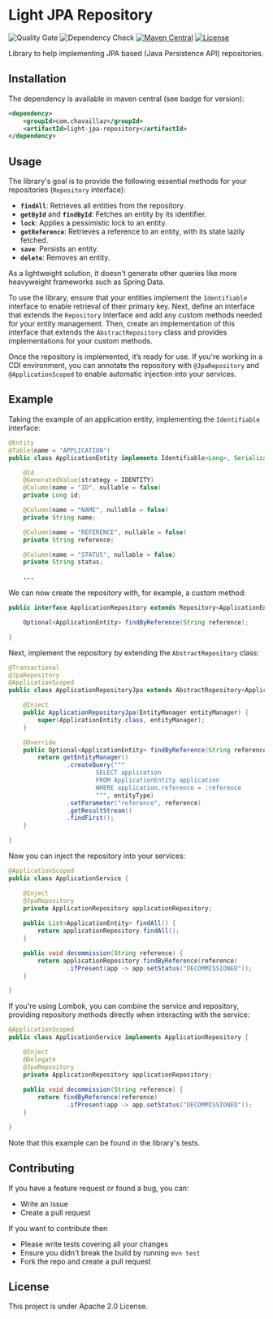 # Light JPA Repository

![Quality Gate](https://github.com/chavaillaz/light-jpa-repository/actions/workflows/sonarcloud.yml/badge.svg)
![Dependency Check](https://github.com/chavaillaz/light-jpa-repository/actions/workflows/snyk.yml/badge.svg)
[![Maven Central](https://maven-badges.herokuapp.com/maven-central/com.chavaillaz/light-jpa-repository/badge.svg)](https://maven-badges.herokuapp.com/maven-central/com.chavaillaz/light-jpa-repository)
[![License](https://img.shields.io/badge/License-Apache%202.0-blue.svg)](https://opensource.org/licenses/Apache-2.0)

Library to help implementing JPA based (Java Persistence API) repositories.

## Installation

The dependency is available in maven central (see badge for version):

```xml
<dependency>
    <groupId>com.chavaillaz</groupId>
    <artifactId>light-jpa-repository</artifactId>
</dependency>
```

## Usage

The library's goal is to provide the following essential methods for your repositories (`Repository` interface):

- **`findAll`**: Retrieves all entities from the repository.
- **`getById`** and **`findById`**: Fetches an entity by its identifier.
- **`lock`**: Applies a pessimistic lock to an entity.
- **`getReference`**: Retrieves a reference to an entity, with its state lazily fetched.
- **`save`**: Persists an entity.
- **`delete`**: Removes an entity.

As a lightweight solution, it doesn't generate other queries like more heavyweight frameworks such as Spring Data.

To use the library, ensure that your entities implement the `Identifiable` interface to enable retrieval of their
primary key. Next, define an interface that extends the `Repository` interface and add any custom methods needed for
your entity management. Then, create an implementation of this interface that extends the `AbstractRepository` class and
provides implementations for your custom methods.

Once the repository is implemented, it’s ready for use. If you're working in a CDI environment, you can annotate the 
repository with `@JpaRepository` and `@ApplicationScoped` to enable automatic injection into your services.

## Example

Taking the example of an application entity, implementing the `Identifiable` interface:

```java
@Entity
@Table(name = "APPLICATION")
public class ApplicationEntity implements Identifiable<Long>, Serializable {

    @Id
    @GeneratedValue(strategy = IDENTITY)
    @Column(name = "ID", nullable = false)
    private Long id;

    @Column(name = "NAME", nullable = false)
    private String name;

    @Column(name = "REFERENCE", nullable = false)
    private String reference;

    @Column(name = "STATUS", nullable = false)
    private String status;
    
    ...
```

We can now create the repository with, for example, a custom method:

```java
public interface ApplicationRepository extends Repository<ApplicationEntity, Long> {

    Optional<ApplicationEntity> findByReference(String reference);

}
```

Next, implement the repository by extending the `AbstractRepository` class:

```java
@Transactional
@JpaRepository
@ApplicationScoped
public class ApplicationRepositoryJpa extends AbstractRepository<ApplicationEntity, Long> implements ApplicationRepository {

    @Inject
    public ApplicationRepositoryJpa(EntityManager entityManager) {
        super(ApplicationEntity.class, entityManager);
    }

    @Override
    public Optional<ApplicationEntity> findByReference(String reference) {
        return getEntityManager()
                .createQuery("""
                        SELECT application
                        FROM ApplicationEntity application
                        WHERE application.reference = :reference
                        """, entityType)
                .setParameter("reference", reference)
                .getResultStream()
                .findFirst();
    }

}
```

Now you can inject the repository into your services:

```java
@ApplicationScoped
public class ApplicationService {

    @Inject
    @JpaRepository
    private ApplicationRepository applicationRepository;
    
    public List<ApplicationEntity> findAll() {
        return applicationRepository.findAll();
    }

    public void decommission(String reference) {
        return applicationRepository.findByReference(reference)
                .ifPresent(app -> app.setStatus("DECOMMISSIONED"));
    }

}
```

If you're using Lombok, you can combine the service and repository, providing repository methods directly when
interacting with the service:

```java
@ApplicationScoped
public class ApplicationService implements ApplicationRepository {

    @Inject
    @Delegate
    @JpaRepository
    private ApplicationRepository applicationRepository;
    
    public void decommission(String reference) {
        return findByReference(reference)
                .ifPresent(app -> app.setStatus("DECOMMISSIONED"));
    }

}
```

Note that this example can be found in the library's tests.

## Contributing

If you have a feature request or found a bug, you can:

- Write an issue
- Create a pull request

If you want to contribute then

- Please write tests covering all your changes
- Ensure you didn't break the build by running `mvn test`
- Fork the repo and create a pull request

## License

This project is under Apache 2.0 License.